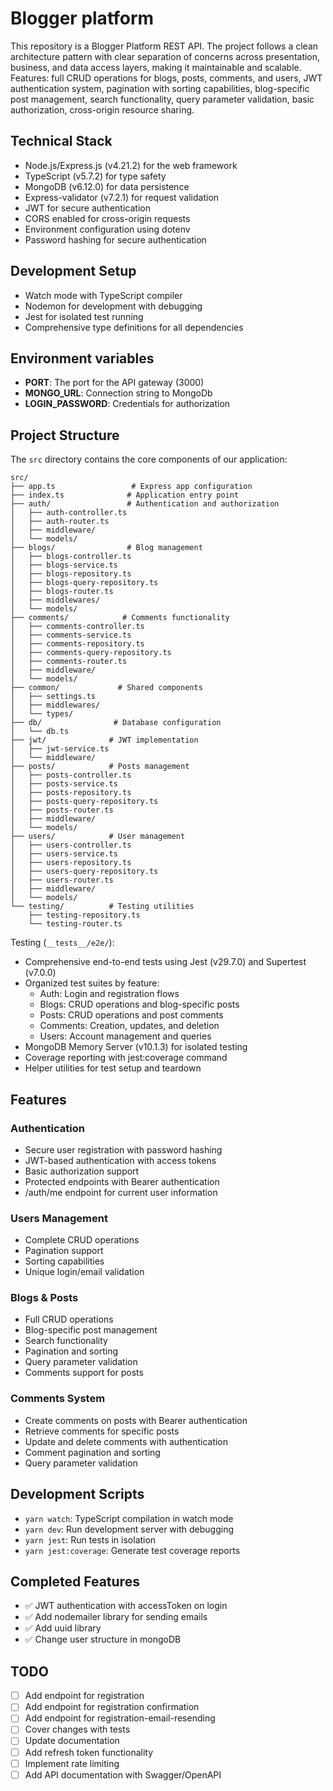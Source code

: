 # Blogger platform

This repository is a Blogger Platform REST API. The project follows a clean architecture pattern with clear separation of concerns across presentation, business, and data access layers, making it maintainable and scalable. Features: full CRUD operations for blogs, posts, comments, and users, JWT authentication system, pagination with sorting capabilities, blog-specific post management, search functionality, query parameter validation, basic authorization, cross-origin resource sharing.

## Technical Stack

- Node.js/Express.js (v4.21.2) for the web framework
- TypeScript (v5.7.2) for type safety
- MongoDB (v6.12.0) for data persistence
- Express-validator (v7.2.1) for request validation
- JWT for secure authentication
- CORS enabled for cross-origin requests
- Environment configuration using dotenv
- Password hashing for secure authentication

## Development Setup

- Watch mode with TypeScript compiler
- Nodemon for development with debugging
- Jest for isolated test running
- Comprehensive type definitions for all dependencies

## Environment variables

- **PORT**: The port for the API gateway (3000)
- **MONGO_URL**: Connection string to MongoDb
- **LOGIN_PASSWORD**: Credentials for authorization

## Project Structure

The `src` directory contains the core components of our application:

```
src/
├── app.ts                 # Express app configuration
├── index.ts              # Application entry point
├── auth/                 # Authentication and authorization
│   ├── auth-controller.ts
│   ├── auth-router.ts
│   ├── middleware/
│   └── models/
├── blogs/                # Blog management
│   ├── blogs-controller.ts
│   ├── blogs-service.ts
│   ├── blogs-repository.ts
│   ├── blogs-query-repository.ts
│   ├── blogs-router.ts
│   ├── middlewares/
│   └── models/
├── comments/            # Comments functionality
│   ├── comments-controller.ts
│   ├── comments-service.ts
│   ├── comments-repository.ts
│   ├── comments-query-repository.ts
│   ├── comments-router.ts
│   ├── middleware/
│   └── models/
├── common/             # Shared components
│   ├── settings.ts
│   ├── middlewares/
│   └── types/
├── db/                # Database configuration
│   └── db.ts
├── jwt/              # JWT implementation
│   ├── jwt-service.ts
│   └── middleware/
├── posts/            # Posts management
│   ├── posts-controller.ts
│   ├── posts-service.ts
│   ├── posts-repository.ts
│   ├── posts-query-repository.ts
│   ├── posts-router.ts
│   ├── middleware/
│   └── models/
├── users/            # User management
│   ├── users-controller.ts
│   ├── users-service.ts
│   ├── users-repository.ts
│   ├── users-query-repository.ts
│   ├── users-router.ts
│   ├── middleware/
│   └── models/
└── testing/          # Testing utilities
    ├── testing-repository.ts
    └── testing-router.ts
```

Testing (`__tests__/e2e/`):

- Comprehensive end-to-end tests using Jest (v29.7.0) and Supertest (v7.0.0)
- Organized test suites by feature:
  - Auth: Login and registration flows
  - Blogs: CRUD operations and blog-specific posts
  - Posts: CRUD operations and post comments
  - Comments: Creation, updates, and deletion
  - Users: Account management and queries
- MongoDB Memory Server (v10.1.3) for isolated testing
- Coverage reporting with jest:coverage command
- Helper utilities for test setup and teardown

## Features

### Authentication

- Secure user registration with password hashing
- JWT-based authentication with access tokens
- Basic authorization support
- Protected endpoints with Bearer authentication
- /auth/me endpoint for current user information

### Users Management

- Complete CRUD operations
- Pagination support
- Sorting capabilities
- Unique login/email validation

### Blogs & Posts

- Full CRUD operations
- Blog-specific post management
- Search functionality
- Pagination and sorting
- Query parameter validation
- Comments support for posts

### Comments System

- Create comments on posts with Bearer authentication
- Retrieve comments for specific posts
- Update and delete comments with authentication
- Comment pagination and sorting
- Query parameter validation

## Development Scripts

- `yarn watch`: TypeScript compilation in watch mode
- `yarn dev`: Run development server with debugging
- `yarn jest`: Run tests in isolation
- `yarn jest:coverage`: Generate test coverage reports

## Completed Features

- ✅ JWT authentication with accessToken on login
- ✅ Add nodemailer library for sending emails
- ✅ Add uuid library
- ✅ Change user structure in mongoDB

## TODO

- [ ] Add endpoint for registration
- [ ] Add endpoint for registration confirmation
- [ ] Add endpoint for registration-email-resending
- [ ] Cover changes with tests
- [ ] Update documentation
- [ ] Add refresh token functionality
- [ ] Implement rate limiting
- [ ] Add API documentation with Swagger/OpenAPI
